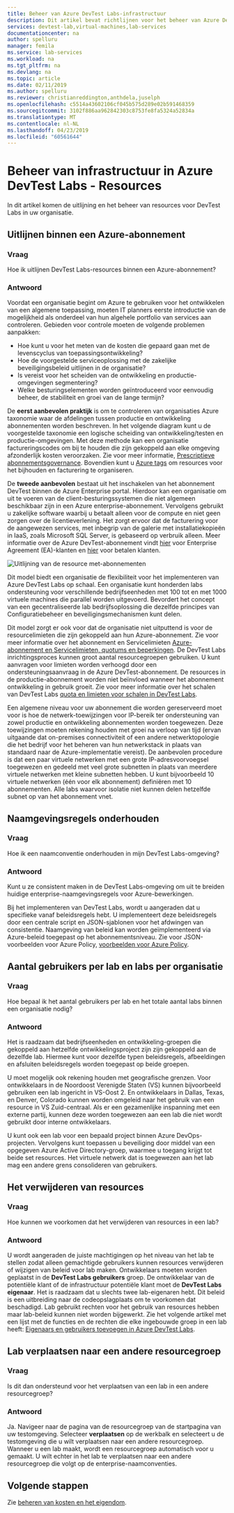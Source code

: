 ```yaml
---
title: Beheer van Azure DevTest Labs-infrastructuur
description: Dit artikel bevat richtlijnen voor het beheer van Azure DevTest Labs-infrastructuur.
services: devtest-lab,virtual-machines,lab-services
documentationcenter: na
author: spelluru
manager: femila
ms.service: lab-services
ms.workload: na
ms.tgt_pltfrm: na
ms.devlang: na
ms.topic: article
ms.date: 02/11/2019
ms.author: spelluru
ms.reviewer: christianreddington,anthdela,juselph
ms.openlocfilehash: c5514a43602106cf045b575d289e02b591468359
ms.sourcegitcommit: 3102f886aa962842303c8753fe8fa5324a52834a
ms.translationtype: MT
ms.contentlocale: nl-NL
ms.lasthandoff: 04/23/2019
ms.locfileid: "60561644"
---
```

# <a name="governance-of-azure-devtest-labs-infrastructure---resources"></a>Beheer van infrastructuur in Azure DevTest Labs - Resources
In dit artikel komen de uitlijning en het beheer van resources voor DevTest Labs in uw organisatie. 

## <a name="align-within-an-azure-subscription"></a>Uitlijnen binnen een Azure-abonnement 

### <a name="question"></a>Vraag
Hoe ik uitlijnen DevTest Labs-resources binnen een Azure-abonnement?

### <a name="answer"></a>Antwoord
Voordat een organisatie begint om Azure te gebruiken voor het ontwikkelen van een algemene toepassing, moeten IT planners eerste introductie van de mogelijkheid als onderdeel van hun algehele portfolio van services aan controleren. Gebieden voor controle moeten de volgende problemen aanpakken:

- Hoe kunt u voor het meten van de kosten die gepaard gaan met de levenscyclus van toepassingsontwikkeling?
- Hoe de voorgestelde serviceoplossing met de zakelijke beveiligingsbeleid uitlijnen in de organisatie? 
- Is vereist voor het scheiden van de ontwikkeling en productie-omgevingen segmentering? 
- Welke besturingselementen worden geïntroduceerd voor eenvoudig beheer, de stabiliteit en groei van de lange termijn?

De **eerst aanbevolen praktijk** is om te controleren van organisaties Azure taxonomie waar de afdelingen tussen productie en ontwikkeling abonnementen worden beschreven. In het volgende diagram kunt u de voorgestelde taxonomie een logische scheiding van ontwikkeling/testen en productie-omgevingen. Met deze methode kan een organisatie factureringscodes om bij te houden die zijn gekoppeld aan elke omgeving afzonderlijk kosten veroorzaken. Zie voor meer informatie, [Prescriptieve abonnementsgovernance](/azure/architecture/cloud-adoption/appendix/azure-scaffold). Bovendien kunt u [Azure tags](../azure-resource-manager/resource-group-using-tags.md) om resources voor het bijhouden en facturering te organiseren.

De **tweede aanbevolen** bestaat uit het inschakelen van het abonnement DevTest binnen de Azure Enterprise portal. Hierdoor kan een organisatie om uit te voeren van de client-besturingssystemen die niet algemeen beschikbaar zijn in een Azure enterprise-abonnement. Vervolgens gebruikt u zakelijke software waarbij u betaalt alleen voor de compute en niet geen zorgen over de licentieverlening. Het zorgt ervoor dat de facturering voor de aangewezen services, met inbegrip van de galerie met installatiekopieën in IaaS, zoals Microsoft SQL Server, is gebaseerd op verbruik alleen. Meer informatie over de Azure DevTest-abonnement vindt [hier](https://azure.microsoft.com/offers/ms-azr-0148p/) voor Enterprise Agreement (EA)-klanten en [hier](https://azure.microsoft.com/offers/ms-azr-0023p/) voor betalen klanten.

![Uitlijning van de resource met-abonnementen](./media/devtest-lab-guidance-governance/resource-alignment-with-subscriptions.png)

Dit model biedt een organisatie de flexibiliteit voor het implementeren van Azure DevTest Labs op schaal. Een organisatie kunt honderden labs ondersteuning voor verschillende bedrijfseenheden met 100 tot en met 1000 virtuele machines die parallel worden uitgevoerd. Bevordert het concept van een gecentraliseerde lab bedrijfsoplossing die dezelfde principes van Configuratiebeheer en beveiligingsmechanismen kunt delen.

Dit model zorgt er ook voor dat de organisatie niet uitputtend is voor de resourcelimieten die zijn gekoppeld aan hun Azure-abonnement. Zie voor meer informatie over het abonnement en Servicelimieten [Azure-abonnement en Servicelimieten, quotums en beperkingen](../azure-subscription-service-limits.md). De DevTest Labs inrichtingsproces kunnen groot aantal resourcegroepen gebruiken. U kunt aanvragen voor limieten worden verhoogd door een ondersteuningsaanvraag in de Azure DevTest-abonnement. De resources in de productie-abonnement worden niet beïnvloed wanneer het abonnement ontwikkeling in gebruik groeit. Zie voor meer informatie over het schalen van DevTest Labs [quota en limieten voor schalen in DevTest Labs](devtest-lab-scale-lab.md).

Een algemene niveau voor uw abonnement die worden gereserveerd moet voor is hoe de netwerk-toewijzingen voor IP-bereik ter ondersteuning van zowel productie en ontwikkeling abonnementen worden toegewezen. Deze toewijzingen moeten rekening houden met groei na verloop van tijd (ervan uitgaande dat on-premises connectiviteit of een andere netwerktopologie die het bedrijf voor het beheren van hun netwerkstack in plaats van standaard naar de Azure-implementatie vereist). De aanbevolen procedure is dat een paar virtuele netwerken met een grote IP-adresvoorvoegsel toegewezen en gedeeld met veel grote subnetten in plaats van meerdere virtuele netwerken met kleine subnetten hebben. U kunt bijvoorbeeld 10 virtuele netwerken (één voor elk abonnement) definiëren met 10 abonnementen. Alle labs waarvoor isolatie niet kunnen delen hetzelfde subnet op van het abonnement vnet.

## <a name="maintain-naming-conventions"></a>Naamgevingsregels onderhouden

### <a name="question"></a>Vraag
Hoe ik een naamconventie onderhouden in mijn DevTest Labs-omgeving?

### <a name="answer"></a>Antwoord
Kunt u ze consistent maken in de DevTest Labs-omgeving om uit te breiden huidige enterprise-naamgevingsregels voor Azure-bewerkingen.

Bij het implementeren van DevTest Labs, wordt u aangeraden dat u specifieke vanaf beleidsregels hebt. U implementeert deze beleidsregels door een centrale script en JSON-sjablonen voor het afdwingen van consistentie. Naamgeving van beleid kan worden geïmplementeerd via Azure-beleid toegepast op het abonnementsniveau. Zie voor JSON-voorbeelden voor Azure Policy, [voorbeelden voor Azure Policy](../governance/policy/samples/index.md).

## <a name="number-of-users-per-lab-and-labs-per-organization"></a>Aantal gebruikers per lab en labs per organisatie

### <a name="question"></a>Vraag 
Hoe bepaal ik het aantal gebruikers per lab en het totale aantal labs binnen een organisatie nodig?

### <a name="answer"></a>Antwoord
Het is raadzaam dat bedrijfseenheden en ontwikkeling-groepen die gekoppeld aan hetzelfde ontwikkelingsproject zijn zijn gekoppeld aan de dezelfde lab. Hiermee kunt voor dezelfde typen beleidsregels, afbeeldingen en afsluiten beleidsregels worden toegepast op beide groepen. 

U moet mogelijk ook rekening houden met geografische grenzen. Voor ontwikkelaars in de Noordoost Verenigde Staten (VS) kunnen bijvoorbeeld gebruiken een lab ingericht in VS-Oost 2. En ontwikkelaars in Dallas, Texas, en Denver, Colorado kunnen worden omgeleid naar het gebruik van een resource in VS Zuid-centraal. Als er een gezamenlijke inspanning met een externe partij, kunnen deze worden toegewezen aan een lab die niet wordt gebruikt door interne ontwikkelaars. 

U kunt ook een lab voor een bepaald project binnen Azure DevOps-projecten. Vervolgens kunt toepassen u beveiliging door middel van een opgegeven Azure Active Directory-groep, waarmee u toegang krijgt tot beide set resources. Het virtuele netwerk dat is toegewezen aan het lab mag een andere grens consolideren van gebruikers.

## <a name="deletion-of-resources"></a>Het verwijderen van resources

### <a name="question"></a>Vraag
Hoe kunnen we voorkomen dat het verwijderen van resources in een lab?

### <a name="answer"></a>Antwoord
U wordt aangeraden de juiste machtigingen op het niveau van het lab te stellen zodat alleen gemachtigde gebruikers kunnen resources verwijderen of wijzigen van beleid voor lab maken. Ontwikkelaars moeten worden geplaatst in de **DevTest Labs gebruikers** groep. De ontwikkelaar van de potentiële klant of de infrastructuur potentiële klant moet de **DevTest Labs eigenaar**. Het is raadzaam dat u slechts twee lab-eigenaren hebt. Dit beleid is een uitbreiding naar de codeopslagplaats om te voorkomen dat beschadigd. Lab gebruikt rechten voor het gebruik van resources hebben maar lab-beleid kunnen niet worden bijgewerkt. Zie het volgende artikel met een lijst met de functies en de rechten die elke ingebouwde groep in een lab heeft: [Eigenaars en gebruikers toevoegen in Azure DevTest Labs](devtest-lab-add-devtest-user.md).

## <a name="move-lab-to-another-resource-group"></a>Lab verplaatsen naar een andere resourcegroep 

### <a name="question"></a>Vraag
Is dit dan ondersteund voor het verplaatsen van een lab in een andere resourcegroep?

### <a name="answer"></a>Antwoord
Ja. Navigeer naar de pagina van de resourcegroep van de startpagina van uw testomgeving. Selecteer **verplaatsen** op de werkbalk en selecteert u de testomgeving die u wilt verplaatsen naar een andere resourcegroep. Wanneer u een lab maakt, wordt een resourcegroep automatisch voor u gemaakt. U wilt echter in het lab te verplaatsen naar een andere resourcegroep die volgt op de enterprise-naamconventies. 

## <a name="next-steps"></a>Volgende stappen
Zie [beheren van kosten en het eigendom](devtest-lab-guidance-governance-cost-ownership.md).
